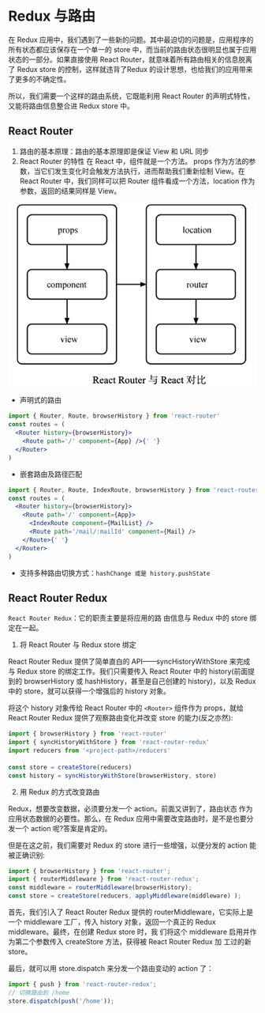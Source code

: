 # Redux 与路由

在 Redux 应用中，我们遇到了一些新的问题。其中最迫切的问题是，应用程序的所有状态都应该保存在一个单一的 store 中，而当前的路由状态很明显也属于应用状态的一部分。如果直接使用 React Router，就意味着所有路由相关的信息脱离了 Redux store 的控制，这样就违背了Redux 的设计思想，也给我们的应用带来了更多的不确定性。

所以，我们需要一个这样的路由系统，它既能利用 React Router 的声明式特性，又能将路由信息整合进 Redux store 中。

## React Router

1. 路由的基本原理：路由的基本原理即是保证 View 和 URL 同步
2. React Router 的特性
在 React 中，组件就是一个方法。 props 作为方法的参数，当它们发生变化时会触发方法执行，进而帮助我们重新绘制 View。在 React Router 中，我们同样可以把 Router 组件看成一个方法，location 作为参数，返回的结果同样是 View。

![image-20210705205547431](assets/image-20210705205547431.png)

- 声明式的路由

```jsx
import { Router, Route, browserHistory } from 'react-router'
const routes = (
  <Router history={browserHistory}>
    <Route path='/' component={App} />{' '}
  </Router>
)
```

- 嵌套路由及路径匹配

```jsx
import { Router, Route, IndexRoute, browserHistory } from 'react-router'
const routes = (
  <Router history={browserHistory}>
    <Route path='/' component={App}>
      <IndexRoute component={MailList} />
      <Route path='/mail/:mailId' component={Mail} />
    </Route>{' '}
  </Router>
)
```

- 支持多种路由切换方式：`hashChange 或是 history.pushState`

## React Router Redux

`React Router Redux`：它的职责主要是将应用的路 由信息与 Redux 中的 store 绑定在一起。

1. 将 React Router 与 Redux store 绑定

React Router Redux 提供了简单直白的 API——syncHistoryWithStore 来完成与 Redux store 的绑定工作。我们只需要传入 React Router 中的 history(前面提到的 browserHistory 或 hashHistory，甚至是自己创建的 history)，以及 Redux 中的 store，就可以获得一个增强后的 history 对象。

将这个 history 对象传给 React Router 中的 `<Router>` 组件作为 props，就给 React Router Redux 提供了观察路由变化并改变 store 的能力(反之亦然):

```jsx
import { browserHistory } from 'react-router'
import { syncHistoryWithStore } from 'react-router-redux'
import reducers from '<project-path>/reducers'

const store = createStore(reducers)
const history = syncHistoryWithStore(browserHistory, store)
```

2. 用 Redux 的方式改变路由

Redux，想要改变数据，必须要分发一个 action。前面又讲到了，路由状态 作为应用状态数据的必要性。那么，在 Redux 应用中需要改变路由时，是不是也要分发一个 action 呢?答案是肯定的。

但是在这之前，我们需要对 Redux 的 store 进行一些增强，以便分发的 action 能被正确识别:

```jsx
import { browserHistory } from 'react-router';
import { routerMiddleware } from 'react-router-redux';
const middleware = routerMiddleware(browserHistory);
const store = createStore(reducers, applyMiddleware(middleware) );
```

首先，我们引入了 React Router Redux 提供的 routerMiddleware，它实际上是一个 middleware 工厂，传入 history 对象，返回一个真正的 Redux middleware。最终，在创建 Redux store 时，我 们将这个 middleware 启用并作为第二个参数传入 createStore 方法，获得被 React Router Redux 加 工过的新 store。

最后，就可以用 store.dispatch 来分发一个路由变动的 action 了：

```jsx
import { push } from 'react-router-redux';
// 切换路由到 /home
store.dispatch(push('/home'));
```









